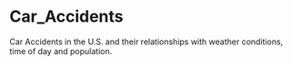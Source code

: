 # Car_Accidents
Car Accidents in the U.S. and their relationships with weather conditions, time of day and population.
